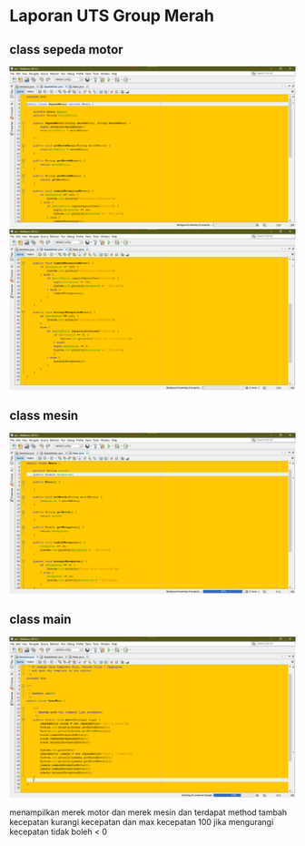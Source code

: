 # Laporan UTS Group Merah

## class sepeda motor

<img src="img/Screenshot (320).png">
<img src="img/Screenshot (321).png">

## class mesin

<img src="img/Screenshot (322).png">

## class main

<img src="img/Screenshot (323).png">

<p> menampilkan merek motor dan merek mesin dan terdapat method tambah kecepatan kurangi kecepatan dan max kecepatan 100 jika mengurangi kecepatan tidak boleh < 0 </p> 